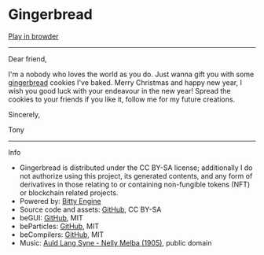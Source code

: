 # Gingerbread

[Play in browder](https://tonywang.itch.io/gingerbread)

<hr>

Dear friend,

I'm a nobody who loves the world as you do. Just wanna gift you with some [gingerbread](https://tonywang.itch.io/gingerbread) cookies I've baked. Merry Christmas and happy new year, I wish you good luck with your endeavour in the new year! Spread the cookies to your friends if you like it, follow me for my future creations.

Sincerely,

Tony

<hr>

Info

* Gingerbread is distributed under the CC BY-SA license; additionally I do not authorize using this project, its generated contents, and any form of derivatives in those relating to or containing non-fungible tokens (NFT) or blockchain related projects.
* Powered by: [Bitty Engine](https://paladin-t.github.io/bitty/)
* Source code and assets: [GitHub](https://github.com/paladin-t/gingerbread/), CC BY-SA
* beGUI: [GitHub](https://github.com/paladin-t/begui/), MIT
* beParticles: [GitHub](https://github.com/paladin-t/beparticles/), MIT
* beCompilers: [GitHub](https://github.com/paladin-t/beparticles/tree/main/src/libs/beCompilers), MIT
* Music: [Auld Lang Syne - Nelly Melba (1905)](https://commons.wikimedia.org/wiki/File:Auld_Lang_Syne_-_Nelly_Melba_(1905).ogg), public domain
